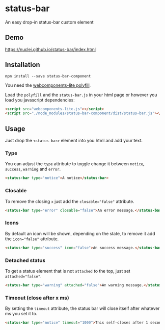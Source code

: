 # status-bar
An easy drop-in status-bar custom element

## Demo
https://nuclei.github.io/status-bar/index.html

## Installation

```
npm install --save status-bar-component
```

You need the [webcomponents-lite polyfill](https://github.com/webcomponents/webcomponentsjs).

Load the `polyfill` and the `status-bar.js` in your html page or however you load you javascript dependencies:
```html
<script src="webcomponents-lite.js"></script>
<script src="./node_modules/status-bar-component/dist/status-bar.js"></script>
```

## Usage
Just drop the `<status-bar>` element into you html and add your text.

### Type
You can adjust the `type` attribute to toggle change it between `notice`, `success`, `warning` and `error`.
```html
<status-bar type="notice">A notice</status-bar>
```

### Closable
To remove the closing `x` just add the `closable="false"` attribute.
```html
<status-bar type="error" closable="false">An error message.</status-bar>
```

### Icons
By default an icon will be shown, depending on the state, to remove it add the `icon="false"` attribute.
```html
<status-bar type="success" icon="false">An success message.</status-bar>
```

### Detached status
To get a status element that is not `attached` to the top, just set `attached="false"`.
```html
<status-bar type="warning" attached="false">An warning message.</status-bar>
```

### Timeout (close after x ms)
By setting the `timeout` attribute, the status bar will close itself after whatever ms you set it to.
```html
<status-bar type="notice" timeout="1000">This self-closes after 1 second.</status-bar>
```
